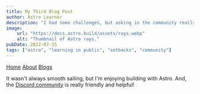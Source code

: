 ```yaml
---
title: My Third Blog Post
author: Astro Learner
description: "I had some challenges, but asking in the community really helped!"
image:
    url: "https://docs.astro.build/assets/rays.webp"
    alt: "Thumbnail of Astro rays."
pubDate: 2022-07-15
tags: ["astro", "learning in public", "setbacks", "community"]
---
```

<a href="/">Home</a>
<a href="/about/">About</a>
<a href="/blogs">Blogs</a>

It wasn't always smooth sailing, but I'm enjoying building with Astro. And, the [Discord community](https://astro.build/chat) is really friendly and helpful!